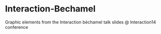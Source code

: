Interaction-Bechamel
====================

Graphic elements from the Interaction béchamel talk slides @ Interaction14 conference
